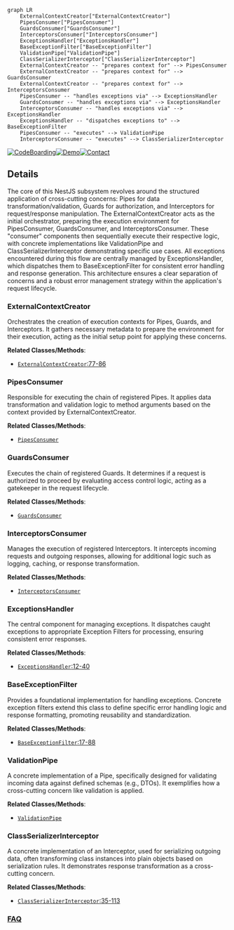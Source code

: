 ```mermaid
graph LR
    ExternalContextCreator["ExternalContextCreator"]
    PipesConsumer["PipesConsumer"]
    GuardsConsumer["GuardsConsumer"]
    InterceptorsConsumer["InterceptorsConsumer"]
    ExceptionsHandler["ExceptionsHandler"]
    BaseExceptionFilter["BaseExceptionFilter"]
    ValidationPipe["ValidationPipe"]
    ClassSerializerInterceptor["ClassSerializerInterceptor"]
    ExternalContextCreator -- "prepares context for" --> PipesConsumer
    ExternalContextCreator -- "prepares context for" --> GuardsConsumer
    ExternalContextCreator -- "prepares context for" --> InterceptorsConsumer
    PipesConsumer -- "handles exceptions via" --> ExceptionsHandler
    GuardsConsumer -- "handles exceptions via" --> ExceptionsHandler
    InterceptorsConsumer -- "handles exceptions via" --> ExceptionsHandler
    ExceptionsHandler -- "dispatches exceptions to" --> BaseExceptionFilter
    PipesConsumer -- "executes" --> ValidationPipe
    InterceptorsConsumer -- "executes" --> ClassSerializerInterceptor
```

[![CodeBoarding](https://img.shields.io/badge/Generated%20by-CodeBoarding-9cf?style=flat-square)](https://github.com/CodeBoarding/CodeBoarding)[![Demo](https://img.shields.io/badge/Try%20our-Demo-blue?style=flat-square)](https://www.codeboarding.org/demo)[![Contact](https://img.shields.io/badge/Contact%20us%20-%20contact@codeboarding.org-lightgrey?style=flat-square)](mailto:contact@codeboarding.org)

## Details

The core of this NestJS subsystem revolves around the structured application of cross-cutting concerns: Pipes for data transformation/validation, Guards for authorization, and Interceptors for request/response manipulation. The ExternalContextCreator acts as the initial orchestrator, preparing the execution environment for PipesConsumer, GuardsConsumer, and InterceptorsConsumer. These "consumer" components then sequentially execute their respective logic, with concrete implementations like ValidationPipe and ClassSerializerInterceptor demonstrating specific use cases. All exceptions encountered during this flow are centrally managed by ExceptionsHandler, which dispatches them to BaseExceptionFilter for consistent error handling and response generation. This architecture ensures a clear separation of concerns and a robust error management strategy within the application's request lifecycle.

### ExternalContextCreator
Orchestrates the creation of execution contexts for Pipes, Guards, and Interceptors. It gathers necessary metadata to prepare the environment for their execution, acting as the initial setup point for applying these concerns.


**Related Classes/Methods**:

- <a href="https://github.com/nestjs/nest/blob/master/packages/core/helpers/external-context-creator.ts#L77-L86" target="_blank" rel="noopener noreferrer">`ExternalContextCreator`:77-86</a>


### PipesConsumer
Responsible for executing the chain of registered Pipes. It applies data transformation and validation logic to method arguments based on the context provided by ExternalContextCreator.


**Related Classes/Methods**:

- <a href="https://github.com/nestjs/nest/blob/master/packages/websockets/context/ws-context-creator.ts" target="_blank" rel="noopener noreferrer">`PipesConsumer`</a>


### GuardsConsumer
Executes the chain of registered Guards. It determines if a request is authorized to proceed by evaluating access control logic, acting as a gatekeeper in the request lifecycle.


**Related Classes/Methods**:

- <a href="https://github.com/nestjs/nest/blob/master/packages/websockets/context/ws-context-creator.ts" target="_blank" rel="noopener noreferrer">`GuardsConsumer`</a>


### InterceptorsConsumer
Manages the execution of registered Interceptors. It intercepts incoming requests and outgoing responses, allowing for additional logic such as logging, caching, or response transformation.


**Related Classes/Methods**:

- <a href="https://github.com/nestjs/nest/blob/master/packages/websockets/context/ws-context-creator.ts" target="_blank" rel="noopener noreferrer">`InterceptorsConsumer`</a>


### ExceptionsHandler
The central component for managing exceptions. It dispatches caught exceptions to appropriate Exception Filters for processing, ensuring consistent error responses.


**Related Classes/Methods**:

- <a href="https://github.com/nestjs/nest/blob/master/packages/websockets/exceptions/ws-exceptions-handler.ts#L12-L40" target="_blank" rel="noopener noreferrer">`ExceptionsHandler`:12-40</a>


### BaseExceptionFilter
Provides a foundational implementation for handling exceptions. Concrete exception filters extend this class to define specific error handling logic and response formatting, promoting reusability and standardization.


**Related Classes/Methods**:

- <a href="https://github.com/nestjs/nest/blob/master/packages/core/exceptions/base-exception-filter.ts#L17-L88" target="_blank" rel="noopener noreferrer">`BaseExceptionFilter`:17-88</a>


### ValidationPipe
A concrete implementation of a Pipe, specifically designed for validating incoming data against defined schemas (e.g., DTOs). It exemplifies how a cross-cutting concern like validation is applied.


**Related Classes/Methods**:

- <a href="https://github.com/nestjs/nest/blob/master/packages/common/pipes/parse-array.pipe.ts" target="_blank" rel="noopener noreferrer">`ValidationPipe`</a>


### ClassSerializerInterceptor
A concrete implementation of an Interceptor, used for serializing outgoing data, often transforming class instances into plain objects based on serialization rules. It demonstrates response transformation as a cross-cutting concern.


**Related Classes/Methods**:

- <a href="https://github.com/nestjs/nest/blob/master/packages/common/serializer/class-serializer.interceptor.ts#L35-L113" target="_blank" rel="noopener noreferrer">`ClassSerializerInterceptor`:35-113</a>




### [FAQ](https://github.com/CodeBoarding/GeneratedOnBoardings/tree/main?tab=readme-ov-file#faq)